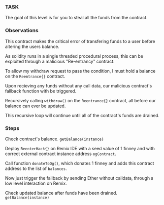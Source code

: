 ### TASK
The goal of this level is for you to steal all the funds from the contract.

### Observations
This contract makes the critical error of transfering funds to a user before altering the users balance.

As solidity runs in a single threaded procedural process, this can be exploited through a malicious "Re-entrancy" contract.

To allow my withdraw request to pass the condition, I must hold a balance on the ```Reentrance{}``` contract.

Upon recieving any funds without any call data, our malicious contract's fallback function with be triggered.

Recursively calling ```withdraw()``` on the ```Reentrance{}``` contract, all before our balance can ever be updated.

This recursive loop will continue until all of the contract's funds are drained.

### Steps

Check contract's balance.
```getBalance(instance)```

Deploy ```ReenterHack{}``` on Remix IDE with a seed value of 1 finney and with correct external contract instance address ```ogContract```. 

Call function ```donateToOg()```, which donates 1 finney and adds this contract address to the list of ```balances```.

Now just trigger the fallback by sending Ether without calldata, through a low level interaction on Remix.

Check updated balance after funds have been drained.
```getBalance(instance)```